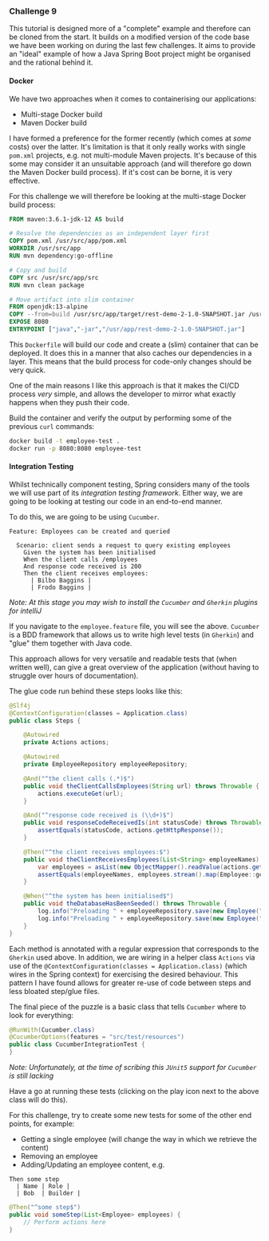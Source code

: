 ### Challenge 9

This tutorial is designed more of a "complete" example and therefore can be cloned 
from the start. It builds on a modified version of the code base we have been working
on during the last few challenges. It aims to provide an "ideal" example of how a Java
Spring Boot project might be organised and the rational behind it.

#### Docker

We have two approaches when it comes to containerising our applications:

* Multi-stage Docker build
* Maven Docker build

I have formed a preference for the former recently (which comes at _some_ costs) over the latter.
It's limitation is that it only really works with single `pom.xml` projects, e.g. not multi-module
Maven projects. It's because of this some may consider it an unsuitable approach (and will therefore
go down the Maven Docker build process). If it's cost can be borne, it is very effective.

For this challenge we will therefore be looking at the multi-stage Docker build process:

```dockerfile
FROM maven:3.6.1-jdk-12 AS build

# Resolve the dependencies as an independent layer first
COPY pom.xml /usr/src/app/pom.xml
WORKDIR /usr/src/app
RUN mvn dependency:go-offline

# Copy and build
COPY src /usr/src/app/src
RUN mvn clean package

# Move artifact into slim container
FROM openjdk:13-alpine
COPY --from=build /usr/src/app/target/rest-demo-2-1.0-SNAPSHOT.jar /usr/app/rest-demo-2-1.0-SNAPSHOT.jar
EXPOSE 8080
ENTRYPOINT ["java","-jar","/usr/app/rest-demo-2-1.0-SNAPSHOT.jar"]
```

This `Dockerfile` will build our code and create a (slim) container that can be deployed. It does this
in a manner that also caches our dependencies in a layer. This means that the build process for
code-only changes should be very quick.
 
One of the main reasons I like this approach is that it makes the CI/CD process _very_ simple, and 
allows the developer to mirror what exactly happens when they push their code.

Build the container and verify the output by performing some of the previous `curl` commands:

```bash
docker build -t employee-test .
docker run -p 8080:8080 employee-test
```

#### Integration Testing

Whilst technically component testing, Spring considers many of the tools we will use part
of its _integration testing framework_. Either way, we are going to be looking at testing 
our code in an end-to-end manner.

To do this, we are going to be using `Cucumber`.

```gherkin
Feature: Employees can be created and queried

  Scenario: client sends a request to query existing employees
    Given the system has been initialised
    When the client calls /employees
    And response code received is 200
    Then the client receives employees:
      | Bilbo Baggins |
      | Frodo Baggins |
```

_Note: At this stage you may wish to install the `Cucumber` and `Gherkin` plugins
for intelliJ_

If you navigate to the `employee.feature` file, you will see the above. `Cucumber` is
a BDD framework that allows us to write high level tests (in `Gherkin`) and "glue" them
together with Java code.

This approach allows for very versatile and readable tests that (when written well), can 
give a great overview of the application (without having to struggle over hours of documentation).

The glue code run behind these steps looks like this:

```java
@Slf4j
@ContextConfiguration(classes = Application.class)
public class Steps {

    @Autowired
    private Actions actions;

    @Autowired
    private EmployeeRepository employeeRepository;

    @And("^the client calls (.*)$")
    public void theClientCallsEmployees(String url) throws Throwable {
        actions.executeGet(url);
    }

    @And("^response code received is (\\d+)$")
    public void responseCodeReceivedIs(int statusCode) throws Throwable {
        assertEquals(statusCode, actions.getHttpResponse());
    }

    @Then("^the client receives employees:$")
    public void theClientReceivesEmployees(List<String> employeeNames) throws Throwable {
        var employees = asList(new ObjectMapper().readValue(actions.getEmployeeHttpResponseMessage(), Employee[].class));
        assertEquals(employeeNames, employees.stream().map(Employee::getName).collect(Collectors.toList()));
    }

    @When("^the system has been initialised$")
    public void theDatabaseHasBeenSeeded() throws Throwable {
        log.info("Preloading " + employeeRepository.save(new Employee("Bilbo Baggins", "burglar")));
        log.info("Preloading " + employeeRepository.save(new Employee("Frodo Baggins", "thief")));
    }
}
```

Each method is annotated with a regular expression that corresponds to the `Gherkin` used above.
In addition, we are wiring in a helper class `Actions` via use of the `@ContextConfiguration(classes = Application.class)`
(which wires in the Spring context) for exercising the desired behaviour. This pattern I have found
allows for greater re-use of code between steps and less bloated step/glue files.

The final piece of the puzzle is a basic class that tells `Cucumber` where to look for everything:

```java
@RunWith(Cucumber.class)
@CucumberOptions(features = "src/test/resources")
public class CucumberIntegrationTest {
}
```

_Note: Unfortunately, at the time of scribing this `JUnit5` support for `Cucumber` is still lacking_

Have a go at running these tests (clicking on the play icon next to the above class will do this).

For this challenge, try to create some new tests for some of the other end points, for example:

* Getting a single employee (will change the way in which we retrieve the content)
* Removing an employee
* Adding/Updating an employee content, e.g.

```gherkin
Then some step
  | Name | Role |
  | Bob  | Builder |
```
```java
@Then("^some step$")
public void someStep(List<Employee> employees) {
    // Perform actions here
}
```
